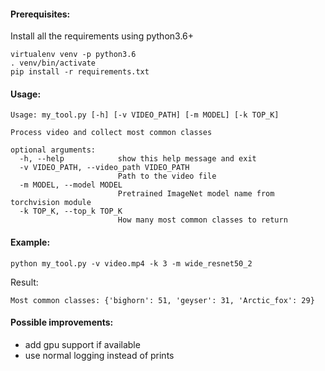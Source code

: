#### Prerequisites:


Install all the requirements using python3.6+
```
virtualenv venv -p python3.6
. venv/bin/activate
pip install -r requirements.txt
```

#### Usage:

```
Usage: my_tool.py [-h] [-v VIDEO_PATH] [-m MODEL] [-k TOP_K]

Process video and collect most common classes

optional arguments:
  -h, --help            show this help message and exit
  -v VIDEO_PATH, --video_path VIDEO_PATH
                        Path to the video file
  -m MODEL, --model MODEL
                        Pretrained ImageNet model name from torchvision module
  -k TOP_K, --top_k TOP_K
                        How many most common classes to return
```

#### Example:
```
python my_tool.py -v video.mp4 -k 3 -m wide_resnet50_2
```
Result:
```
Most common classes: {'bighorn': 51, 'geyser': 31, 'Arctic_fox': 29}
```



#### Possible improvements:
- add gpu support if available
- use normal logging instead of prints
